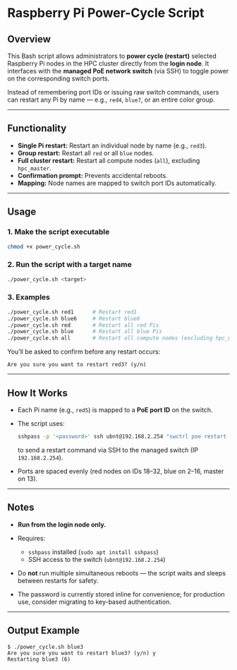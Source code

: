 # Raspberry Pi Power-Cycle Script

## Overview

This Bash script allows administrators to **power cycle (restart)** selected Raspberry Pi nodes in the HPC cluster directly from the **login node**.
It interfaces with the **managed PoE network switch** (via SSH) to toggle power on the corresponding switch ports.

Instead of remembering port IDs or issuing raw switch commands, users can restart any Pi by name — e.g., `red4`, `blue7`, or an entire color group.

---

## Functionality

* **Single Pi restart:** Restart an individual node by name (e.g., `red3`).
* **Group restart:** Restart all `red` or all `blue` nodes.
* **Full cluster restart:** Restart all compute nodes (`all`), excluding `hpc_master`.
* **Confirmation prompt:** Prevents accidental reboots.
* **Mapping:** Node names are mapped to switch port IDs automatically.

---

## Usage

### 1. Make the script executable

```bash
chmod +x power_cycle.sh
```

### 2. Run the script with a target name

```bash
./power_cycle.sh <target>
```

### 3. Examples

```bash
./power_cycle.sh red1      # Restart red1
./power_cycle.sh blue6     # Restart blue6
./power_cycle.sh red       # Restart all red Pis
./power_cycle.sh blue      # Restart all blue Pis
./power_cycle.sh all       # Restart all compute nodes (excluding hpc_master)
```

You’ll be asked to confirm before any restart occurs:

```
Are you sure you want to restart red3? (y/n)
```

---

## How It Works

* Each Pi name (e.g., `red5`) is mapped to a **PoE port ID** on the switch.
* The script uses:

  ```bash
  sshpass -p '<password>' ssh ubnt@192.168.2.254 "swctrl poe restart id <PORT_ID>"
  ```

  to send a restart command via SSH to the managed switch (IP `192.168.2.254`).
* Ports are spaced evenly (red nodes on IDs 18–32, blue on 2–16, master on 13).

---

## Notes

* **Run from the login node only.**
* Requires:

  * `sshpass` installed (`sudo apt install sshpass`)
  * SSH access to the switch (`ubnt@192.168.2.254`)
* Do **not** run multiple simultaneous reboots — the script waits and sleeps between restarts for safety.
* The password is currently stored inline for convenience; for production use, consider migrating to key-based authentication.

---

## Output Example

```
$ ./power_cycle.sh blue3
Are you sure you want to restart blue3? (y/n) y
Restarting blue3 (6)
```
